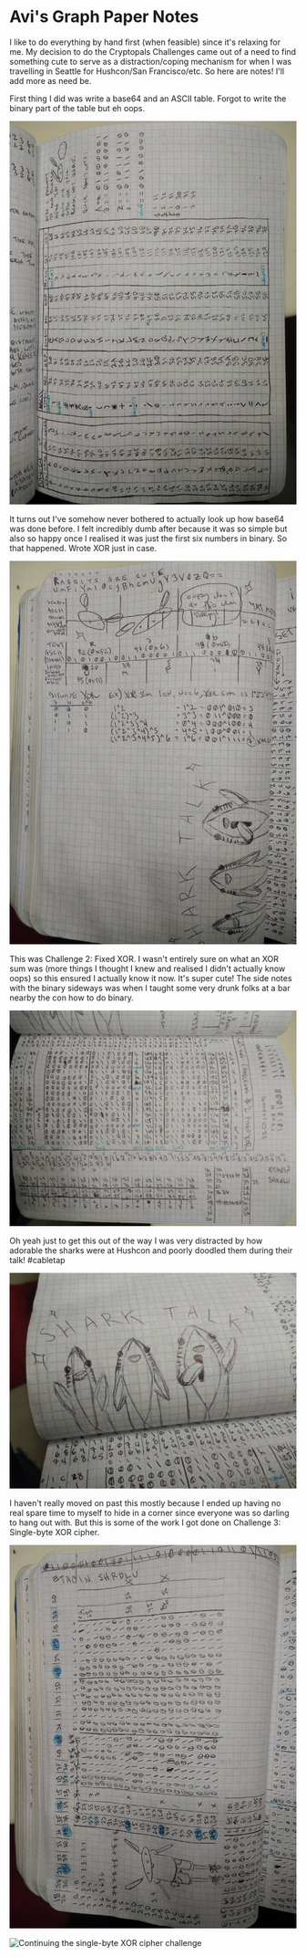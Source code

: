 # Avi's Graph Paper Notes

I like to do everything by hand first (when feasible) since it's relaxing for me. My decision to do the Cryptopals Challenges came out of a need to find something cute to serve as a distraction/coping mechanism for when I was travelling in Seattle for Hushcon/San Francisco/etc. So here are notes! I'll add more as need be.

First thing I did was write a base64 and an ASCII table. Forgot to write the binary part of the table but eh oops.

![base64 and ASCII table](./images/1.jpg)

It turns out I've somehow never bothered to actually look up how base64 was done before. I felt incredibly dumb after because it was so simple but also so happy once I realised it was just the first six numbers in binary. So that happened. Wrote XOR just in case.

![hex to base64](./images/2.jpg)

This was Challenge 2: Fixed XOR. I wasn't entirely sure on what an XOR sum was (more things I thought I knew and realised I didn't actually know oops) so this ensured I actually know it now. It's super cute! The side notes with the binary sideways was when I taught some very drunk folks at a bar nearby the con how to do binary.

![Fixed XOR](./images/3.jpg)

Oh yeah just to get this out of the way I was very distracted by how adorable the sharks were at Hushcon and poorly doodled them during their talk! #cabletap

![Hushcon shark talk doodles](./images/4.jpg)

I haven't really moved on past this mostly because I ended up having no real spare time to myself to hide in a corner since everyone was so darling to hang out with. But this is some of the work I got done on Challenge 3: Single-byte XOR cipher.

![Single-byte XOR cipher](./images/5.jpg)

![Continuing the single-byte XOR cipher challenge](/images/6.jpg)
